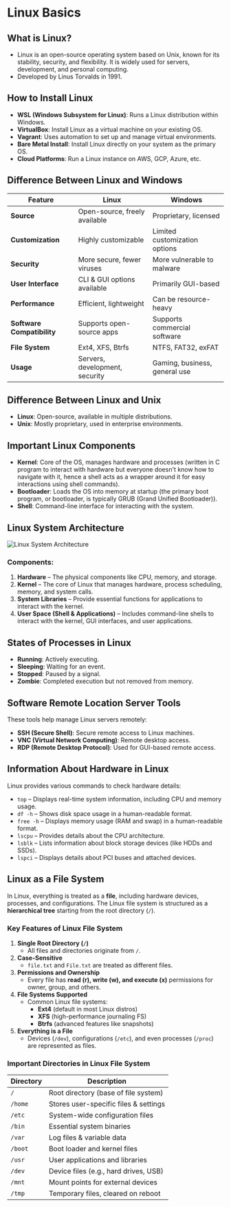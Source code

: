 # Linux Basics

## What is Linux?
- Linux is an open-source operating system based on Unix, known for its stability, security, and flexibility. It is widely used for servers, development, and personal computing.
- Developed by Linus Torvalds in 1991.

## How to Install Linux
- **WSL (Windows Subsystem for Linux)**: Runs a Linux distribution within Windows.
- **VirtualBox**: Install Linux as a virtual machine on your existing OS.
- **Vagrant**: Uses automation to set up and manage virtual environments.
- **Bare Metal Install**: Install Linux directly on your system as the primary OS.
- **Cloud Platforms**: Run a Linux instance on AWS, GCP, Azure, etc.

## Difference Between Linux and Windows

| Feature         | Linux                              | Windows                          |
|---------------|--------------------------------|--------------------------------|
| **Source**    | Open-source, freely available | Proprietary, licensed         |
| **Customization** | Highly customizable        | Limited customization options |
| **Security**  | More secure, fewer viruses   | More vulnerable to malware    |
| **User Interface** | CLI & GUI options available | Primarily GUI-based          |
| **Performance** | Efficient, lightweight     | Can be resource-heavy        |
| **Software Compatibility** | Supports open-source apps | Supports commercial software |
| **File System** | Ext4, XFS, Btrfs           | NTFS, FAT32, exFAT          |
| **Usage**      | Servers, development, security | Gaming, business, general use |

## Difference Between Linux and Unix
- **Linux**: Open-source, available in multiple distributions.
- **Unix**: Mostly proprietary, used in enterprise environments.

## Important Linux Components
- **Kernel**: Core of the OS, manages hardware and processes (written in C program to interact with hardware but everyone doesn't know how to navigate with it, hence a shell acts as a wrapper around it for easy interactions using shell commands).
- **Bootloader**: Loads the OS into memory at startup (the primary boot program, or bootloader, is typically GRUB (Grand Unified Bootloader)).
- **Shell**: Command-line interface for interacting with the system.

## Linux System Architecture
![Linux System Architecture](https://github.com/user-attachments/assets/07cf3593-7711-4dfd-bc76-13de3e70ca7d)

### Components:
1. **Hardware** – The physical components like CPU, memory, and storage.
2. **Kernel** – The core of Linux that manages hardware, process scheduling, memory, and system calls.
3. **System Libraries** – Provide essential functions for applications to interact with the kernel.
4. **User Space (Shell & Applications)** – Includes command-line shells to interact with the kernel, GUI interfaces, and user applications.

## States of Processes in Linux
- **Running**: Actively executing.
- **Sleeping**: Waiting for an event.
- **Stopped**: Paused by a signal.
- **Zombie**: Completed execution but not removed from memory.

## Software Remote Location Server Tools
These tools help manage Linux servers remotely:
- **SSH (Secure Shell)**: Secure remote access to Linux machines.
- **VNC (Virtual Network Computing)**: Remote desktop access.
- **RDP (Remote Desktop Protocol)**: Used for GUI-based remote access.

## Information About Hardware in Linux
Linux provides various commands to check hardware details:
- `top` – Displays real-time system information, including CPU and memory usage.
- `df -h` – Shows disk space usage in a human-readable format.
- `free -h` – Displays memory usage (RAM and swap) in a human-readable format.
- `lscpu` – Provides details about the CPU architecture.
- `lsblk` – Lists information about block storage devices (like HDDs and SSDs).
- `lspci` – Displays details about PCI buses and attached devices.

## Linux as a File System
In Linux, everything is treated as a **file**, including hardware devices, processes, and configurations. The Linux file system is structured as a **hierarchical tree** starting from the root directory (`/`).

### Key Features of Linux File System
1. **Single Root Directory (`/`)**
   - All files and directories originate from `/`.
2. **Case-Sensitive**
   - `file.txt` and `File.txt` are treated as different files.
3. **Permissions and Ownership**
   - Every file has **read (r), write (w), and execute (x)** permissions for owner, group, and others.
4. **File Systems Supported**
   - Common Linux file systems:
     - **Ext4** (default in most Linux distros)
     - **XFS** (high-performance journaling FS)
     - **Btrfs** (advanced features like snapshots)
5. **Everything is a File**
   - Devices (`/dev`), configurations (`/etc`), and even processes (`/proc`) are represented as files.

### Important Directories in Linux File System

| Directory | Description |
|-----------|-------------|
| `/` | Root directory (base of file system) |
| `/home` | Stores user-specific files & settings |
| `/etc` | System-wide configuration files |
| `/bin` | Essential system binaries |
| `/var` | Log files & variable data |
| `/boot` | Boot loader and kernel files |
| `/usr` | User applications and libraries |
| `/dev` | Device files (e.g., hard drives, USB) |
| `/mnt` | Mount points for external devices |
| `/tmp` | Temporary files, cleared on reboot |


